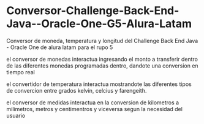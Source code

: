 # Conversor-Challenge-Back-End-Java--Oracle-One-G5-Alura-Latam
Conversor de moneda, temperatura y longitud del Challenge Back End Java - Oracle One de alura latam para el rupo 5

el conversor de monedas interactua ingresando el monto a transferir dentro de las diferentes monedas programadas dentro, dandote una conversion en tiempo real

el convertidor de temperatura interactua mostrandote las diferentes tipos de convercion entre grados kelvin, celcius y farengeith.

el conversor de medidas interactua en la conversion de kilometros a milimetros, metros y centimentros y viceversa segun la necesidad del usuario

